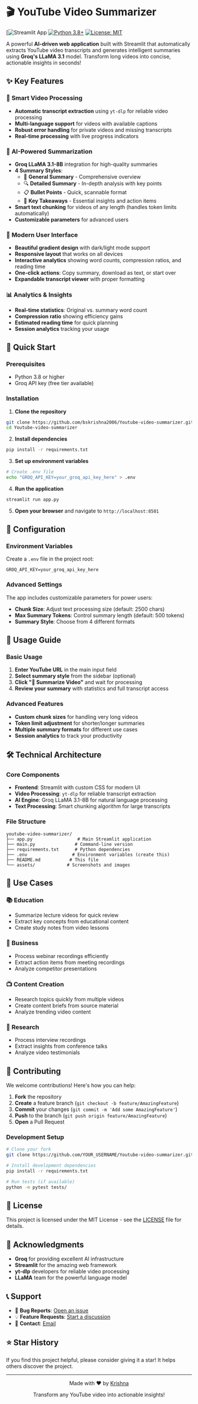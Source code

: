 # 🎬 YouTube Video Summarizer

[![Streamlit App](https://yt-summary-app.streamlit.app/)
[![Python 3.8+](https://img.shields.io/badge/python-3.8+-blue.svg)](https://www.python.org/downloads/)
[![License: MIT](https://img.shields.io/badge/License-MIT-yellow.svg)](https://opensource.org/licenses/MIT)

A powerful **AI-driven web application** built with Streamlit that automatically extracts YouTube video transcripts and generates intelligent summaries using **Groq's LLaMA 3.1** model. Transform long videos into concise, actionable insights in seconds!

## ✨ Key Features

### 🎯 **Smart Video Processing**
- **Automatic transcript extraction** using `yt-dlp` for reliable video processing
- **Multi-language support** for videos with available captions
- **Robust error handling** for private videos and missing transcripts
- **Real-time processing** with live progress indicators

### 🤖 **AI-Powered Summarization**
- **Groq LLaMA 3.1-8B** integration for high-quality summaries
- **4 Summary Styles**:
  - 📝 **General Summary** - Comprehensive overview
  - 🔍 **Detailed Summary** - In-depth analysis with key points
  - 📋 **Bullet Points** - Quick, scannable format
  - 🎯 **Key Takeaways** - Essential insights and action items
- **Smart text chunking** for videos of any length (handles token limits automatically)
- **Customizable parameters** for advanced users

### 🎨 **Modern User Interface**
- **Beautiful gradient design** with dark/light mode support
- **Responsive layout** that works on all devices
- **Interactive analytics** showing word counts, compression ratios, and reading time
- **One-click actions**: Copy summary, download as text, or start over
- **Expandable transcript viewer** with proper formatting

### 📊 **Analytics & Insights**
- **Real-time statistics**: Original vs. summary word count
- **Compression ratio** showing efficiency gains
- **Estimated reading time** for quick planning
- **Session analytics** tracking your usage

## 🚀 Quick Start

### Prerequisites
- Python 3.8 or higher
- Groq API key (free tier available)

### Installation

1. **Clone the repository**
```bash
git clone https://github.com/bskrishna2006/Youtube-video-summarizer.git
cd Youtube-video-summarizer
```

2. **Install dependencies**
```bash
pip install -r requirements.txt
```

3. **Set up environment variables**
```bash
# Create .env file
echo "GROQ_API_KEY=your_groq_api_key_here" > .env
```

4. **Run the application**
```bash
streamlit run app.py
```

5. **Open your browser** and navigate to `http://localhost:8501`

## 🔧 Configuration

### Environment Variables
Create a `.env` file in the project root:

```env
GROQ_API_KEY=your_groq_api_key_here
```

### Advanced Settings
The app includes customizable parameters for power users:
- **Chunk Size**: Adjust text processing size (default: 2500 chars)
- **Max Summary Tokens**: Control summary length (default: 500 tokens)
- **Summary Style**: Choose from 4 different formats

## 📖 Usage Guide

### Basic Usage
1. **Enter YouTube URL** in the main input field
2. **Select summary style** from the sidebar (optional)
3. **Click "🎯 Summarize Video"** and wait for processing
4. **Review your summary** with statistics and full transcript access

### Advanced Features
- **Custom chunk sizes** for handling very long videos
- **Token limit adjustment** for shorter/longer summaries
- **Multiple summary formats** for different use cases
- **Session analytics** to track your productivity

## 🛠️ Technical Architecture

### Core Components
- **Frontend**: Streamlit with custom CSS for modern UI
- **Video Processing**: `yt-dlp` for reliable transcript extraction
- **AI Engine**: Groq LLaMA 3.1-8B for natural language processing
- **Text Processing**: Smart chunking algorithm for large transcripts

### File Structure
```
youtube-video-summarizer/
├── app.py                 # Main Streamlit application
├── main.py               # Command-line version
├── requirements.txt      # Python dependencies
├── .env                 # Environment variables (create this)
├── README.md           # This file
└── assets/            # Screenshots and images
```

## 🎯 Use Cases

### 📚 **Education**
- Summarize lecture videos for quick review
- Extract key concepts from educational content
- Create study notes from video lessons

### 💼 **Business**
- Process webinar recordings efficiently
- Extract action items from meeting recordings  
- Analyze competitor presentations

### 📺 **Content Creation**
- Research topics quickly from multiple videos
- Create content briefs from source material
- Analyze trending video content

### 🔬 **Research**
- Process interview recordings
- Extract insights from conference talks
- Analyze video testimonials

## 🤝 Contributing

We welcome contributions! Here's how you can help:

1. **Fork** the repository
2. **Create** a feature branch (`git checkout -b feature/AmazingFeature`)
3. **Commit** your changes (`git commit -m 'Add some AmazingFeature'`)
4. **Push** to the branch (`git push origin feature/AmazingFeature`)
5. **Open** a Pull Request

### Development Setup
```bash
# Clone your fork
git clone https://github.com/YOUR_USERNAME/Youtube-video-summarizer.git

# Install development dependencies
pip install -r requirements.txt

# Run tests (if available)
python -m pytest tests/
```

## 📜 License

This project is licensed under the MIT License - see the [LICENSE](LICENSE) file for details.

## 🙏 Acknowledgments

- **Groq** for providing excellent AI infrastructure
- **Streamlit** for the amazing web framework
- **yt-dlp** developers for reliable video processing
- **LLaMA** team for the powerful language model

## 📞 Support

- 🐛 **Bug Reports**: [Open an issue](https://github.com/bskrishna2006/Youtube-video-summarizer/issues)
- 💡 **Feature Requests**: [Start a discussion](https://github.com/bskrishna2006/Youtube-video-summarizer/discussions)
- 📧 **Contact**: [Email](mailto:your.email@example.com)

## ⭐ Star History

If you find this project helpful, please consider giving it a star! It helps others discover the project.

---

<div align="center">
  <p>Made with ❤️ by <a href="https://github.com/bskrishna2006">Krishna</a></p>
  <p>Transform any YouTube video into actionable insights!</p>
</div>